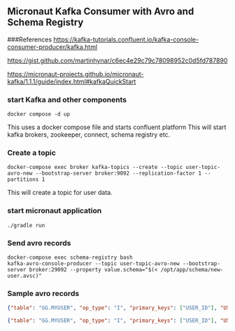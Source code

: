 ## Micronaut Kafka Consumer with Avro and Schema Registry

###References
https://kafka-tutorials.confluent.io/kafka-console-consumer-producer/kafka.html

https://gist.github.com/martinhynar/c6ec4e29c79c78098952c0d5fd787890

https://micronaut-projects.github.io/micronaut-kafka/1.1.1/guide/index.html#kafkaQuickStart




### start Kafka and other components
```shell
docker compose -d up
```
This uses a docker compose file and starts confluent platform
This will start kafka brokers, zookeeper, connect, schema registry etc.

### Create a topic
```shell
docker-compose exec broker kafka-topics --create --topic user-topic-avro-new --bootstrap-server broker:9092 --replication-factor 1 --partitions 1

```
This will create a topic for user data.

### start micronaut application
```shell
./gradle run
```

### Send avro records
```shell
docker-compose exec schema-registry bash
kafka-avro-console-producer --topic user-topic-avro-new --bootstrap-server broker:29092 --property value.schema="$(< /opt/app/schema/new-user.avsc)"
```

### Sample avro records
```json
{"table": "GG.MYUSER", "op_type": "I", "primary_keys": ["USER_ID"], "USER_ID": 1, "NAME": "Sujit", "AGE": 22, "CITY": "PUNE"}
```

```json
{"table": "GG.MYUSER", "op_type": "I", "primary_keys": ["USER_ID"], "USER_ID": 2, "NAME": "Will", "AGE": 32, "CITY": "Mumbai"}
```
